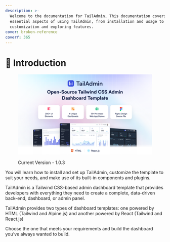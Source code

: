 ```yaml
---
description: >-
  Welcome to the documentation for TailAdmin, This documentation covers all the
  essential aspects of using TailAdmin, from installation and usage to
  customization and exploring features.
cover: broken-reference
coverY: 365
---
```


# 👋 Introduction

<figure><img src=".gitbook/assets/Screen 1 (2).png" alt=""><figcaption><p>Current Version - 1.0.3</p></figcaption></figure>

You will learn how to install and set up TailAdmin, customize the template to suit your needs, and make use of its built-in components and plugins.

TailAdmin is a Tailwind CSS-based admin dashboard template that provides developers with everything they need to create a complete, data-driven back-end, dashboard, or admin panel.&#x20;

TailAdmin provides two types of dashboard templates: one powered by HTML (Tailwind and Alpine.js) and another powered by React (Tailwind and React.js)

Choose the one that meets your requirements and build the dashboard you’ve always wanted to build.
